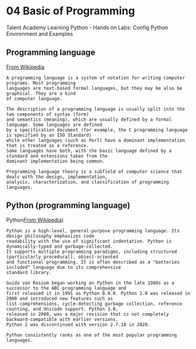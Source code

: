 # 04 Basic of Programming
Talent Academy Learning Python - Hands on Labs: Config Python Environment and Examples

## Programming language 
[From Wikipedia](https://en.wikipedia.org/wiki/Programming_language)

```
A programming language is a system of notation for writing computer programs. Most programming 
languages are text-based formal languages, but they may be also be graphical. They are a kind 
of computer language.

The description of a programming language is usually split into the two components of syntax (form) 
and semantics (meaning), which are usually defined by a formal language. Some languages are defined 
by a specification document (for example, the C programming language is specified by an ISO Standard) 
while other languages (such as Perl) have a dominant implementation that is treated as a reference. 
Some languages have both, with the basic language defined by a standard and extensions taken from the 
dominant implementation being common.

Programming language theory is a subfield of computer science that deals with the design, implementation, 
analysis, characterization, and classification of programming languages.
```


## Python (programming language)
Python[From Wikipedia](https://en.wikipedia.org/wiki/Python_(programming_language)))

```
Python is a high-level, general-purpose programming language. Its design philosophy emphasizes code 
readability with the use of significant indentation. Python is dynamically-typed and garbage-collected. 
It supports multiple programming paradigms, including structured (particularly procedural), object-oriented 
and functional programming. It is often described as a "batteries included" language due to its comprehensive 
standard library.

Guido van Rossum began working on Python in the late 1980s as a successor to the ABC programming language and 
first released it in 1991 as Python 0.9.0. Python 2.0 was released in 2000 and introduced new features such as 
list comprehensions, cycle-detecting garbage collection, reference counting, and Unicode support. Python 3.0, 
released in 2008, was a major revision that is not completely backward-compatible with earlier versions. 
Python 2 was discontinued with version 2.7.18 in 2020.

Python consistently ranks as one of the most popular programming languages.
```
